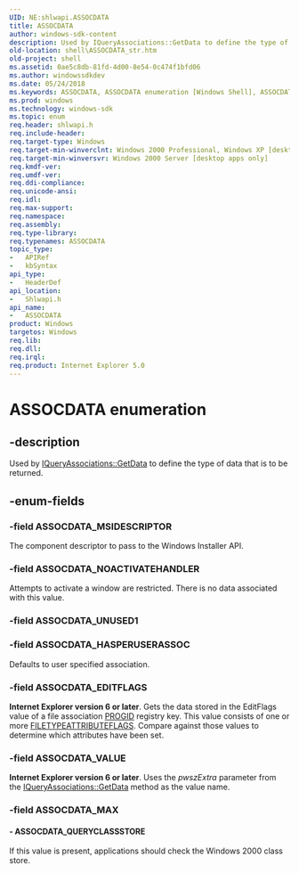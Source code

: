 ```yaml
---
UID: NE:shlwapi.ASSOCDATA
title: ASSOCDATA
author: windows-sdk-content
description: Used by IQueryAssociations::GetData to define the type of data that is to be returned.
old-location: shell\ASSOCDATA_str.htm
old-project: shell
ms.assetid: 0ae5c8db-81fd-4d00-8e54-0c474f1bfd06
ms.author: windowssdkdev
ms.date: 05/24/2018
ms.keywords: ASSOCDATA, ASSOCDATA enumeration [Windows Shell], ASSOCDATA_EDITFLAGS, ASSOCDATA_HASPERUSERASSOC, ASSOCDATA_MSIDESCRIPTOR, ASSOCDATA_NOACTIVATEHANDLER, ASSOCDATA_QUERYCLASSSTORE, ASSOCDATA_VALUE, _win32_ASSOCDATA_str, shell.ASSOCDATA_str, shlwapi/ASSOCDATA, shlwapi/ASSOCDATA_EDITFLAGS, shlwapi/ASSOCDATA_HASPERUSERASSOC, shlwapi/ASSOCDATA_MSIDESCRIPTOR, shlwapi/ASSOCDATA_NOACTIVATEHANDLER, shlwapi/ASSOCDATA_QUERYCLASSSTORE, shlwapi/ASSOCDATA_VALUE
ms.prod: windows
ms.technology: windows-sdk
ms.topic: enum
req.header: shlwapi.h
req.include-header: 
req.target-type: Windows
req.target-min-winverclnt: Windows 2000 Professional, Windows XP [desktop apps only]
req.target-min-winversvr: Windows 2000 Server [desktop apps only]
req.kmdf-ver: 
req.umdf-ver: 
req.ddi-compliance: 
req.unicode-ansi: 
req.idl: 
req.max-support: 
req.namespace: 
req.assembly: 
req.type-library: 
req.typenames: ASSOCDATA
topic_type:
-	APIRef
-	kbSyntax
api_type:
-	HeaderDef
api_location:
-	Shlwapi.h
api_name:
-	ASSOCDATA
product: Windows
targetos: Windows
req.lib: 
req.dll: 
req.irql: 
req.product: Internet Explorer 5.0
---
```


# ASSOCDATA enumeration


## -description


Used by <a href="https://msdn.microsoft.com/7f21e564-97c6-4f9d-a4fa-160b78dbfc2f">IQueryAssociations::GetData</a> to define the type of data that is to be returned.


## -enum-fields




### -field ASSOCDATA_MSIDESCRIPTOR

The component descriptor to pass to the Windows Installer API.


### -field ASSOCDATA_NOACTIVATEHANDLER

Attempts to activate a window are restricted. There is no data associated with this value.


### -field ASSOCDATA_UNUSED1


### -field ASSOCDATA_HASPERUSERASSOC

Defaults to user specified association.


### -field ASSOCDATA_EDITFLAGS

<b>Internet Explorer version 6 or later</b>. Gets the data stored in the EditFlags value of a file association <a href="https://msdn.microsoft.com/f2b666d6-bf22-47b5-87e1-8de5ff51c152">PROGID</a> registry key. This value consists of one or more <a href="https://msdn.microsoft.com/63b58659-9c4c-4b39-98d1-743724523dcd">FILETYPEATTRIBUTEFLAGS</a>. Compare against those values to determine which attributes have been set.


### -field ASSOCDATA_VALUE

<b>Internet Explorer version 6 or later</b>. Uses the <i>pwszExtra</i> parameter from the <a href="https://msdn.microsoft.com/7f21e564-97c6-4f9d-a4fa-160b78dbfc2f">IQueryAssociations::GetData</a> method as the value name.


### -field ASSOCDATA_MAX




#### - ASSOCDATA_QUERYCLASSSTORE

If this value is present, applications should check the Windows 2000 class store.

